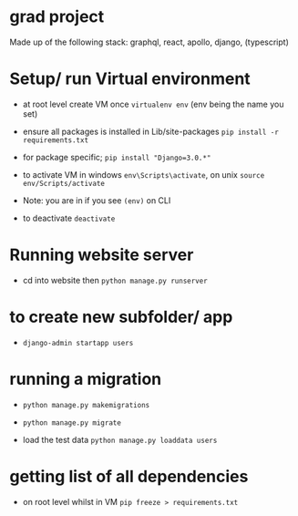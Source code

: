 # grad project
Made up of the following stack: graphql, react, apollo, django, (typescript)

# Setup/ run Virtual environment

- at root level create VM once `virtualenv env` (env being the name you set)
- ensure all packages is installed in Lib/site-packages `pip install -r requirements.txt`
- for package specific; `pip install "Django=3.0.*"`

- to activate VM in windows `env\Scripts\activate`, on unix `source env/Scripts/activate`
- Note: you are in if you see `(env)` on CLI

- to deactivate `deactivate`
# Running website server

- cd into website then `python manage.py runserver`
# to create new subfolder/ app
- `django-admin startapp users`

# running a migration
- `python manage.py makemigrations`
- `python manage.py migrate`

- load the test data `python manage.py loaddata users`

# getting list of all dependencies
- on root level whilst in VM `pip freeze > requirements.txt`
